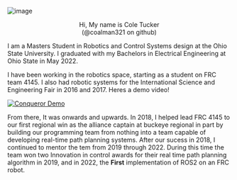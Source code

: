 ![image](https://user-images.githubusercontent.com/5054270/194729573-bc2610b5-53e0-450f-8ebd-9468c2e0dec0.jpg)

<p align="center"> 
Hi, My name is Cole Tucker 
<br>(@coalman321 on github)
</p>


I am a Masters Student in Robotics and Control Systems design at the Ohio State University. I graduated with my Bachelors in Electrical Engineering at Ohio State in May 2022.

I have been working in the robotics space, starting as a student on FRC team 4145. I also had robotic systems for the International Science and Engineering Fair in 2016 and 2017. Heres a demo video!
<br>

[![Conqueror Demo](http://img.youtube.com/vi/HK9q2iKnwtY/0.jpg)](http://www.youtube.com/watch?v=HK9q2iKnwtY "Conqueror Demo")


From there, It was onwards and upwards. In 2018, I helped lead FRC 4145 to our first regional win as the alliance captain at buckeye regional in part by building our programming team from nothing into a team capable of developing real-time path planning systems. After our sucess in 2018, I continued to mentor the tem from 2019 through 2022. During this time the team won two Innovation in control awards for their real time path planning algorithm in 2019, and in 2022, the __First__ implementation of ROS2 on an FRC robot.

<!---
coalman321/coalman321 is a ✨ special ✨ repository because its `README.md` (this file) appears on your GitHub profile.
You can click the Preview link to take a look at your changes.
--->


